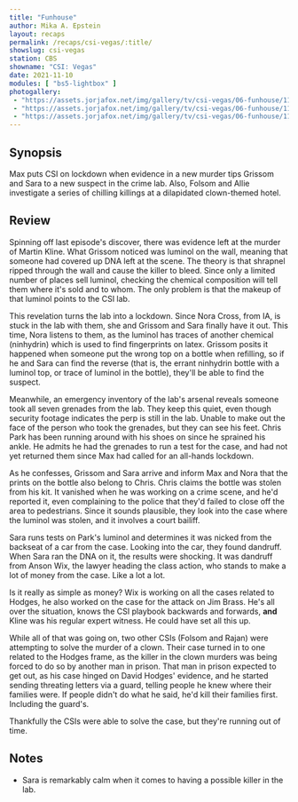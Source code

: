 ```yaml
---
title: "Funhouse"
author: Mika A. Epstein
layout: recaps
permalink: /recaps/csi-vegas/:title/
showslug: csi-vegas
station: CBS
showname: "CSI: Vegas"
date: 2021-11-10
modules: [ "bs5-lightbox" ]
photogallery:
 - "https://assets.jorjafox.net/img/gallery/tv/csi-vegas/06-funhouse/117717_2095b.jpg"
 - "https://assets.jorjafox.net/img/gallery/tv/csi-vegas/06-funhouse/117717_2455b.jpg"
 - "https://assets.jorjafox.net/img/gallery/tv/csi-vegas/06-funhouse/117717_2583b.jpg"
---
```


## Synopsis

Max puts CSI on lockdown when evidence in a new murder tips Grissom and Sara to a new suspect in the crime lab. Also, Folsom and Allie investigate a series of chilling killings at a dilapidated clown-themed hotel.

## Review

Spinning off last episode's discover, there was evidence left at the murder of Martin Kline. What Grissom noticed was luminol on the wall, meaning that someone had covered up DNA left at the scene. The theory is that shrapnel ripped through the wall and cause the killer to bleed. Since only a limited number of places sell luminol, checking the chemical composition will tell them where it's sold and to whom. The only problem is that the makeup of that luminol points to the CSI lab.

This revelation turns the lab into a lockdown. Since Nora Cross, from IA, is stuck in the lab with them, she and Grissom and Sara finally have it out. This time, Nora listens to them, as the luminol has traces of another chemical (ninhydrin) which is used to find fingerprints on latex. Grissom posits it happened when someone put the wrong top on a bottle when refilling, so if he and Sara can find the reverse (that is, the errant ninhydrin bottle with a luminol top, or trace of luminol in the bottle), they'll be able to find the suspect.

Meanwhile, an emergency inventory of the lab's arsenal reveals someone took all seven grenades from the lab. They keep this quiet, even though security footage indicates the perp is still in the lab. Unable to make out the face of the person who took the grenades, but they can see his feet. Chris Park has been running around with his shoes on since he sprained his ankle. He admits he had the grenades to run a test for the case, and had not yet returned them since Max had called for an all-hands lockdown.

As he confesses, Grissom and Sara arrive and inform Max and Nora that the prints on the bottle also belong to Chris. Chris claims the bottle was stolen from his kit. It vanished when he was working on a crime scene, and he'd reported it, even complaining to the police that they'd failed to close off the area to pedestrians. Since it sounds plausible, they look into the case where the luminol was stolen, and it involves a court bailiff.

Sara runs tests on Park's luminol and determines it was nicked from the backseat of a car from the case. Looking into the car, they found dandruff. When Sara ran the DNA on it, the results were shocking. It was dandruff from Anson Wix, the lawyer heading the class action, who stands to make a lot of money from the case. Like a lot a lot.

Is it really as simple as money? Wix is working on all the cases related to Hodges, he also worked on the case for the attack on Jim Brass. He's all over the situation, knows the CSI playbook backwards and forwards, **and** Kline was his regular expert witness. He could have set all this up.

While all of that was going on, two other CSIs (Folsom and Rajan) were attempting to solve the murder of a clown. Their case turned in to one related to the Hodges frame, as the killer in the clown murders was being forced to do so by another man in prison. That man in prison expected to get out, as his case hinged on David Hodges' evidence, and he started sending threating letters via a guard, telling people he knew where their families were. If people didn't do what he said, he'd kill their families first. Including the guard's.

Thankfully the CSIs were able to solve the case, but they're running out of time.

## Notes

* Sara is remarkably calm when it comes to having a possible killer in the lab.
